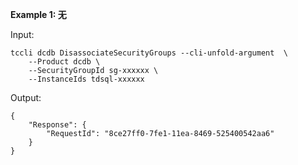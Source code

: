 **Example 1: 无**



Input: 

```
tccli dcdb DisassociateSecurityGroups --cli-unfold-argument  \
    --Product dcdb \
    --SecurityGroupId sg-xxxxxx \
    --InstanceIds tdsql-xxxxxx
```

Output: 
```
{
    "Response": {
        "RequestId": "8ce27ff0-7fe1-11ea-8469-525400542aa6"
    }
}
```

